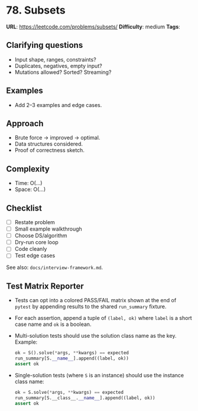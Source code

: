 
# 78. Subsets

**URL**: <https://leetcode.com/problems/subsets/>
**Difficulty**: medium
**Tags**:

## Clarifying questions

- Input shape, ranges, constraints?
- Duplicates, negatives, empty input?
- Mutations allowed? Sorted? Streaming?

## Examples

- Add 2–3 examples and edge cases.

## Approach

- Brute force -> improved -> optimal.
- Data structures considered.
- Proof of correctness sketch.

## Complexity

- Time: O(...)
- Space: O(...)

## Checklist

- [ ] Restate problem
- [ ] Small example walkthrough
- [ ] Choose DS/algorithm
- [ ] Dry-run core loop
- [ ] Code cleanly
- [ ] Test edge cases

See also: `docs/interview-framework.md`.

## Test Matrix Reporter

- Tests can opt into a colored PASS/FAIL matrix shown at the end of `pytest` by appending results to the shared `run_summary` fixture.
- For each assertion, append a tuple of `(label, ok)` where `label` is a short case name and `ok` is a boolean.
- Multi-solution tests should use the solution class name as the key. Example:

  ```python
  ok = S().solve(*args, **kwargs) == expected
  run_summary[S.__name__].append((label, ok))
  assert ok
  ```

- Single-solution tests (where `S` is an instance) should use the instance class name:

  ```python
  ok = S.solve(*args, **kwargs) == expected
  run_summary[S.__class__.__name__].append((label, ok))
  assert ok
  ```

